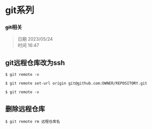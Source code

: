 # git系列    
### ~~git相关~~

> 日期 2023/05/24   
> 时间 16:47

## git远程仓库改为ssh
```
$ git remote -v

$ git remote set-url origin git@github.com:OWNER/REPOSITORY.git

$ git remote -v
```

## 删除远程仓库
`$ git remote rm 远程仓库名`
